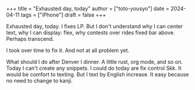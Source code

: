 +++
title = "Exhausted day, today"
author = ["toto-yousyo"]
date = 2024-04-11
tags = ["iPhone"]
draft = false
+++

Exhausted day, today. I fixes LP. But I don't understand why I can center text, why I can display: flex, why contests over rides fixed bar above. Perhaps transcend.

I took over time to fix it. And not at all problem yet.

What should I do after Denver l dinner. A little rust, org mode, and so on. Today I can't create any snippets. I could do today are fix control Skk. It would be comfort to texting. But I text by English increase. It easy because no need to change to kanji.
